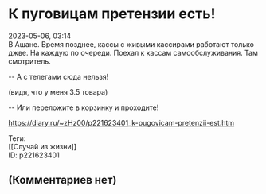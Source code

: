 К пуговицам претензии есть!
===========================

  
2023-05-06, 03:14  
 В Ашане. Время позднее, кассы с живыми кассирами работают только джве. На каждую по очереди. Поехал к кассам самообслуживания. Там смотритель.   
   
 -- А с телегами сюда нельзя!   
   
 (видя, что у меня 3.5 товара)   
   
 -- Или переложите в корзинку и проходите!   
  
<https://diary.ru/~zHz00/p221623401_k-pugovicam-pretenzii-est.htm>  
  
Теги:  
[[Случай из жизни]]  
ID: p221623401  


(Комментариев нет)
------------------